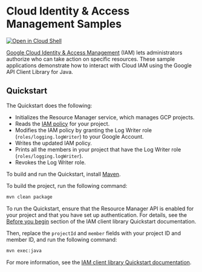 # Cloud Identity & Access Management Samples

<a href="https://console.cloud.google.com/cloudshell/open?git_repo=https://github.com/GoogleCloudPlatform/java-docs-samples&page=editor&open_in_editor=iam/api-client/README.md">
<img alt="Open in Cloud Shell" src ="http://gstatic.com/cloudssh/images/open-btn.png"></a>

[Google Cloud Identity & Access Management](https://cloud.google.com/iam/) (IAM)
lets administrators authorize who can take action on specific resources.
These sample applications demonstrate how to interact with Cloud IAM using
the Google API Client Library for Java.

## Quickstart

The Quickstart does the following: 

*  Initializes the Resource Manager service, which manages GCP projects.
* Reads the [IAM policy](https://cloud.google.com/iam/docs/overview#cloud-iam-policy)
  for your project.
* Modifies the IAM policy by granting the Log Writer role
  (`roles/logging.logWriter`) to your Google Account.
* Writes the updated IAM policy.
*  Prints all the members in your project that have the Log Writer role
   (`roles/logging.logWriter`).
*  Revokes the Log Writer role.

To build and run the Quickstart, install [Maven](http://maven.apache.org/).

To build the project, run the following command:

```xml
mvn clean package
```

To run the Quickstart, ensure that the Resource Manager API is enabled
for your project and that you have set up authentication. For details, see the
[Before you begin](https://cloud.google.com/iam/docs/quickstart-client-libraries#before-you-begin)
section of the IAM client library Quickstart documentation.

Then, replace the `projectId` and `member` fields with your
project ID and member ID, and run the following command:

```xml
mvn exec:java
```

For more information, see the [IAM client library Quickstart documentation](https://cloud.google.com/iam/docs/quickstart-client-libraries).